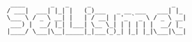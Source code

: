<pre>  ____       _   _     _                      _   
 / ___|  ___| |_| |   (_)___   _ __ ___   ___| |_ 
 \___ \ / _ \ __| |   | / __| | '_ ` _ \ / _ \ __|
  ___) |  __/ |_| |___| \__ \_| | | | | |  __/ |_ 
 |____/ \___|\__|_____|_|___(_)_| |_| |_|\___|\__|
                                                  </pre></div>